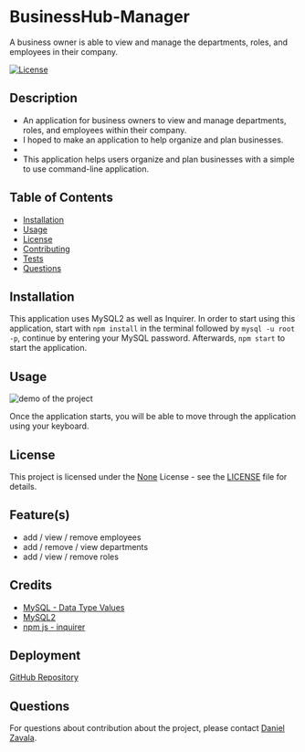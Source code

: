 # BusinessHub-Manager
 A business owner is able to view and manage the departments, roles, and employees in their company.

[![License](https://img.shields.io/badge/License-None-brightgreen.svg)](https://opensource.org/licenses/None)

## Description
- An application for business owners to view and manage departments, roles, and employees within their company.
- I hoped to make an application to help organize and plan businesses.
- 
- This application helps users organize and plan businesses with a simple to use command-line application.


## Table of Contents
- [Installation](#installation)
- [Usage](#usage)
- [License](#license)
- [Contributing](#contributing)
- [Tests](#tests)
- [Questions](#questions)

## Installation
This application uses MySQL2 as well as Inquirer. In order to start using this application, start with ```npm install``` in the terminal followed by ```mysql -u root -p```, continue by entering your MySQL password. Afterwards, ```npm start``` to start the application.

## Usage
![demo of the project]()

Once the application starts, you will be able to move through the application using your keyboard. 

## License

This project is licensed under the [None](https://opensource.org/licenses/None) License - see the [LICENSE](LICENSE) file for details.

## Feature(s)
- add / view / remove employees 
- add / remove / view departments 
- add / view / remove roles


## Credits
- [MySQL - Data Type Values](https://dev.mysql.com/doc/refman/8.2/en/data-type-defaults.html) 
- [MySQL2](https://www.npmjs.com/package/mysql2) 
- [npm js - inquirer](https://www.npmjs.com/package/inquirer/v/8.2.4) 

## Deployment
[GitHub Repository](https://github.com/Develepor-Dan/BusinessHub-Manager)

## Questions
For questions about contribution about the project, please contact [Daniel Zavala](mailto:zavaladaniel151@gmail.com).